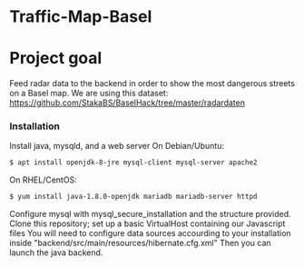 # Traffic-Map-Basel


# Project goal
Feed radar data to the backend in order to show the most dangerous streets on a Basel map.
We are using this dataset: https://github.com/StakaBS/BaselHack/tree/master/radardaten

### Installation
Install java, mysqld, and a web server 
On Debian/Ubuntu: 
```sh
$ apt install openjdk-8-jre mysql-client mysql-server apache2
```
On RHEL/CentOS: 
```sh
$ yum install java-1.8.0-openjdk mariadb mariadb-server httpd
```
Configure mysql with mysql_secure_installation and the structure provided.
Clone this repository; set up a basic VirtualHost containing our Javascript files
You will need to configure data sources accourding to your installation inside "backend/src/main/resources/hibernate.cfg.xml"
Then you can launch the java backend.